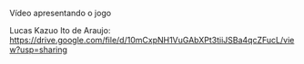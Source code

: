 Vídeo apresentando o jogo

Lucas Kazuo Ito de Araujo: https://drive.google.com/file/d/10mCxpNH1VuGAbXPt3tiiJSBa4qcZFucL/view?usp=sharing
